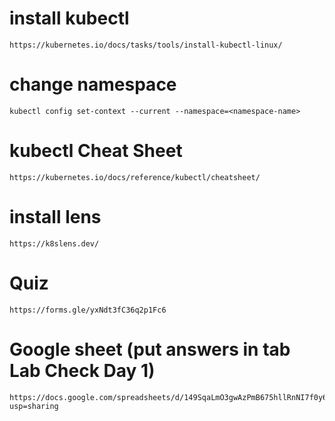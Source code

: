 # install kubectl
```
https://kubernetes.io/docs/tasks/tools/install-kubectl-linux/
```

# change namespace
```
kubectl config set-context --current --namespace=<namespace-name>
```

# kubectl Cheat Sheet 
```
https://kubernetes.io/docs/reference/kubectl/cheatsheet/
```

# install lens
```
https://k8slens.dev/
```

# Quiz
```
https://forms.gle/yxNdt3fC36q2p1Fc6
```

# Google sheet (put answers in tab Lab Check Day 1)
```
https://docs.google.com/spreadsheets/d/149SqaLmO3gwAzPmB675hllRnNI7f0y6gYpWeyOM1ZZ0/edit?usp=sharing
```
